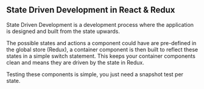 ## State Driven Development in React & Redux

State Driven Development is a development process where the application is designed and built
from the state upwards.

The possible states and actions a component could have are pre-defined in the global store (Redux),
a container component is then built to reflect these states in a simple switch statement. This keeps
your container components clean and means they are driven by the state in Redux.

Testing these components is simple, you just need a snapshot test per state.
